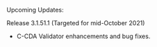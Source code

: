 
Upcoming Updates:

Release 3.1.51.1 (Targeted for mid-October 2021)
* C-CDA Validator enhancements and bug fixes.

